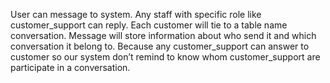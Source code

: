 User can message to system. Any staff with specific role like customer_support can reply. Each customer will tie to a table name conversation. Message will store information about who send it and which conversation it belong to. Because any customer_support can answer to customer so our system don’t remind to know whom customer_support are participate in a conversation.

